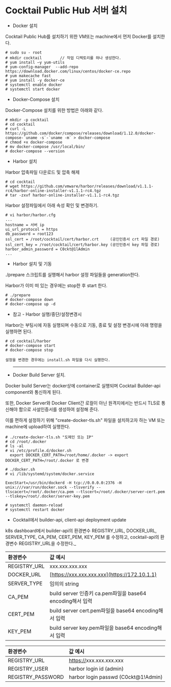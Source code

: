 # Cocktail Public Hub 서버 설치

* Docker 설치

Cocktail Public Hub를 설치하기 위한 VM또는 machine에서 먼저 Docker를 설치한다.

```
# sudo su - root
# mkdir cocktail        // 작업 디렉토리를 하나 생성한다.
# yum install –y yum-utils
# yum-config-manager  --add-repo https://download.docker.com/linux/centos/docker-ce.repo
# yum makecache fast
# yum install -y docker-ce
# systemctl enable docker
# systemctl start docker
```

* Docker-Compose 설치

Docker-Compose 설치를 위한 방법은 아래와 같다.

    # mkdir -p cocktail
    # cd cocktail
    # curl -L https://github.com/docker/compose/releases/download/1.12.0/docker-compose-`uname -s`-`uname -m` > docker-compose
    # chmod +x docker-compose
    # mv docker-compose /usr/local/bin/
    # docker-compose --version

* Harbor 설치

Harbor 압축파일 다운로드 및 압축 해제

```
# cd cocktail
# wget https://github.com/vmware/harbor/releases/download/v1.1.1-rc4/harbor-online-installer-v1.1.1-rc4.tgz
# tar -zxvf harbor-online-installer-v1.1.1-rc4.tgz
```

Harbor 설정파일에서 아래  속성 확인 및 변경하기.

```
# vi harbor/harbor.cfg
...
hostname = 서버 ip
ui_url_protocol = https
db_password = root123
ssl_cert = /root/cocktail/cert/harbor.crt     (공인인증서 crt 파일 경로)
ssl_cert_key = /root/cocktail/cert/harbor.key (공인인증서 key 파일 경로)
harbor_admin_password = C0ckt@1lAdmin
...
```

* Harbor 설치 및 기동

./prepare 스크립트를 실행해서 harbor 설정 파일들을 generation한다.

Harbor가 이미 떠 있는 경우에는 stop한 후 start 한다.

```
# ./prepare
# docker-compose down
# docker-compose up -d
```

* 참고 - Harbor 실행/중단/설정변경시

Harbor는 부팅시에 자동 실행되며 수동으로 기동, 종료 및 설정 변경시에 아래 명령을 실행하면 된다.

```
# cd cocktail/harbor
# docker-compose start
# docker-compose stop

설정을 변경한 경우에는 install.sh 파일을 다시 실행한다.
```

* ---

  Docker Build Server 설치.

Docker build Server는 docker상에 container로 실행되며 Cocktail Builder-api component와 통신하게 된다.

또한,  Docker Server와 Docker Client간 로컬이 아닌 원격지에서는 반드시 TLS로 통신해야 함으로 사설인증서를 생성하여 설정해 준다.

이를 편하게 설정하기 위해 "create-docker-tls.sh" 파일을 설치하고자 하는 VM 또는 machine에 upload하여 실행한다.

```
# ./create-docker-tls.sh "도메인 또는 IP"
# cd /root/.docker
# ls -al
# vi /etc/profile.d/docker.sh
  export DOCKER_CERT_PATH=/root/home/.docker -> export DOCKER_CERT_PATH=/root/.docker 로 변경

# ./docker.sh
# vi /lib/systemd/system/docker.service  

ExecStart=/usr/bin/dockerd -H tcp://0.0.0.0:2376 -H unix:///var/run/docker.sock --tlsverify --tlscacert=/root/.docker/ca.pem --tlscert=/root/.docker/server-cert.pem --tlskey=/root/.docker/server-key.pem

# systemctl daemon-reload
# systemctl restart docker
```

* Cocktail에서 builder-api, client-api deployment update

k8s dashboard에서 builder-api의 환경변수 REGISTRY_URL, DOCKER\_URL, SERVER\_TYPE, CA\_PEM, CERT\_PEM, KEY\_PEM 를 수정하고, cocktail-api의 환경변수 REGISTRY\_URL을 수정한다._

| 환경변수 | 값 예시 |
| :--- | :--- |
| REGISTRY\_URL | xxx.xxx.xxx.xxx |
| DOCKER\_URL | [https://xxx.xxx.xxx.xxx](https://172.10.1.1) |
| SERVER\_TYPE | 임의의 string |
| CA\_PEM | build server 인증키 ca.pem파일을 base64 encoding해서  입력 |
| CERT\_PEM | build server cert.pem파일을 base64 encoding해서 입력 |
| KEY\_PEM | build server key.pem파일을 base64 encoding해서 입력 |

| 환경변수 | 값 예시 |
| :--- | :--- |
| REGISTRY\_URL | [https://](https://172.10.1.1)xxx.xxx.xxx.xxx |
| REGISTRY\_USER | harbor login id \(admin\) |
| REGISTRY\_PASSWORD | harbor login passwd \(C0ckt@1!Admin\) |



